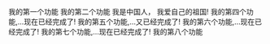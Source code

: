 我的第一个功能
我的第二个功能
我是中国人， 我爱自己的祖国!
我的第四个功能,...现在已经完成了!
我的第五个功能,...又已经完成了!
我的第六个功能,...现在已经完成了!
我的第七个功能,...现在已经完成了!
我的第八个功能